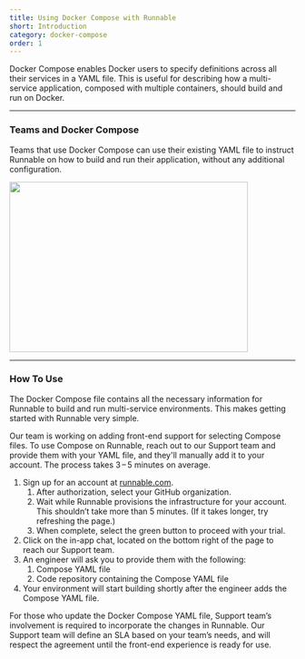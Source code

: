 ```yaml
---
title: Using Docker Compose with Runnable
short: Introduction
category: docker-compose
order: 1
---
```


Docker Compose enables Docker users to specify definitions across all their services in a YAML file. This is useful for describing how a multi-service application, composed with multiple containers, should build and run on Docker.

---

### Teams and Docker Compose
Teams that use Docker Compose can use their existing YAML file to instruct Runnable on how to build and run their application, without any additional configuration.

<img src="{{ site.baseurl }}/images/compose.svg" width="420" height="300">

---

### How To Use

The Docker Compose file contains all the necessary information for Runnable to build and run multi-service environments. This makes getting started with Runnable very simple.

Our team is working on adding front-end support for selecting Compose files. To use Compose on Runnable, reach out to our Support team and provide them with your YAML file, and they'll manually add it to your account. The process takes 3 – 5 minutes on average.

1. Sign up for an account at [runnable.com](https://runnable.com/signup).
    1. After authorization, select your GitHub organization.
    2. Wait while Runnable provisions the infrastructure for your account. This shouldn’t take more than 5 minutes. (If it takes longer, try refreshing the page.)
    3. When complete, select the green button to proceed with your trial.
2. Click on the in-app chat, located on the bottom right of the page to reach our Support team.
3. An engineer will ask you to provide them with the following:
    1. Compose YAML file
    2. Code repository containing the Compose YAML file
4. Your environment will start building shortly after the engineer adds the Compose YAML file.

For those who update the Docker Compose YAML file, Support team’s involvement is required to incorporate the changes in Runnable. Our Support team will define an SLA based on your team’s needs, and will respect the agreement until the front-end experience is ready for use.
